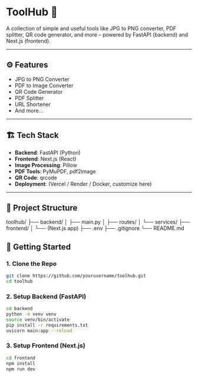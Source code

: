 # ToolHub 🔧

A collection of simple and useful tools like JPG to PNG converter, PDF splitter, QR code generator, and more – powered by FastAPI (backend) and Next.js (frontend).

---

## ⚙️ Features
- JPG to PNG Converter
- PDF to Image Converter
- QR Code Generator
- PDF Splitter
- URL Shortener
- And more...

---

## 🏗️ Tech Stack
- **Backend**: FastAPI (Python)
- **Frontend**: Next.js (React)
- **Image Processing**: Pillow
- **PDF Tools**: PyMuPDF, pdf2image
- **QR Code**: qrcode
- **Deployment**: (Vercel / Render / Docker, customize here)

---

## 📁 Project Structure

toolhub/
├── backend/
│ ├── main.py
│ ├── routes/
│ └── services/
├── frontend/
│ └── (Next.js app)
├── .env
├── .gitignore
└── README.md

## 🚀 Getting Started

### 1. Clone the Repo
```bash
git clone https://github.com/yourusername/toolhub.git
cd toolhub

```
### 2. Setup Backend (FastAPI)

```bash
cd backend
python -m venv venv
source venv/bin/activate
pip install -r requirements.txt
uvicorn main:app --reload
```


### 3. Setup Frontend (Next.js)

```bash
cd frontend
npm install
npm run dev

```




